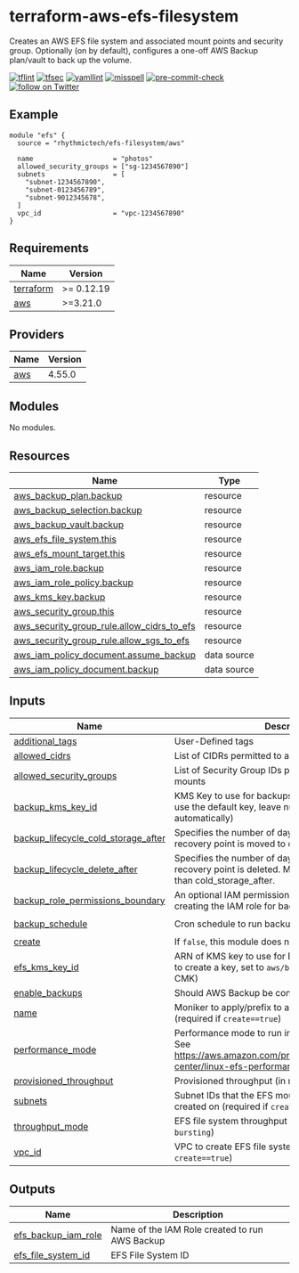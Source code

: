 # terraform-aws-efs-filesystem

Creates an AWS EFS file system and associated mount points and security group. Optionally (on by default), configures a one-off AWS Backup plan/vault to back up the volume.

[![tflint](https://github.com/rhythmictech/terraform-aws-efs-filesystem/workflows/tflint/badge.svg?branch=master&event=push)](https://github.com/rhythmictech/terraform-aws-efs-filesystem/actions?query=workflow%3Atflint+event%3Apush+branch%3Amaster)
[![tfsec](https://github.com/rhythmictech/terraform-aws-efs-filesystem/workflows/tfsec/badge.svg?branch=master&event=push)](https://github.com/rhythmictech/terraform-aws-efs-filesystem/actions?query=workflow%3Atfsec+event%3Apush+branch%3Amaster)
[![yamllint](https://github.com/rhythmictech/terraform-aws-efs-filesystem/workflows/yamllint/badge.svg?branch=master&event=push)](https://github.com/rhythmictech/terraform-aws-efs-filesystem/actions?query=workflow%3Ayamllint+event%3Apush+branch%3Amaster)
[![misspell](https://github.com/rhythmictech/terraform-aws-efs-filesystem/workflows/misspell/badge.svg?branch=master&event=push)](https://github.com/rhythmictech/terraform-aws-efs-filesystem/actions?query=workflow%3Amisspell+event%3Apush+branch%3Amaster)
[![pre-commit-check](https://github.com/rhythmictech/terraform-aws-efs-filesystem/workflows/pre-commit-check/badge.svg?branch=master&event=push)](https://github.com/rhythmictech/terraform-aws-efs-filesystem/actions?query=workflow%3Apre-commit-check+event%3Apush+branch%3Amaster)
<a href="https://twitter.com/intent/follow?screen_name=RhythmicTech"><img src="https://img.shields.io/twitter/follow/RhythmicTech?style=social&logo=twitter" alt="follow on Twitter"></a>

## Example

```hcl
module "efs" {
  source = "rhythmictech/efs-filesystem/aws"

  name                    = "photos"
  allowed_security_groups = ["sg-1234567890"]
  subnets                 = [
    "subnet-1234567890",
    "subnet-0123456789",
    "subnet-9012345678",
  ]
  vpc_id                  = "vpc-1234567890"
}
```

<!-- BEGINNING OF PRE-COMMIT-TERRAFORM DOCS HOOK -->
## Requirements

| Name | Version |
|------|---------|
| <a name="requirement_terraform"></a> [terraform](#requirement\_terraform) | >= 0.12.19 |
| <a name="requirement_aws"></a> [aws](#requirement\_aws) | >=3.21.0 |

## Providers

| Name | Version |
|------|---------|
| <a name="provider_aws"></a> [aws](#provider\_aws) | 4.55.0 |

## Modules

No modules.

## Resources

| Name | Type |
|------|------|
| [aws_backup_plan.backup](https://registry.terraform.io/providers/hashicorp/aws/latest/docs/resources/backup_plan) | resource |
| [aws_backup_selection.backup](https://registry.terraform.io/providers/hashicorp/aws/latest/docs/resources/backup_selection) | resource |
| [aws_backup_vault.backup](https://registry.terraform.io/providers/hashicorp/aws/latest/docs/resources/backup_vault) | resource |
| [aws_efs_file_system.this](https://registry.terraform.io/providers/hashicorp/aws/latest/docs/resources/efs_file_system) | resource |
| [aws_efs_mount_target.this](https://registry.terraform.io/providers/hashicorp/aws/latest/docs/resources/efs_mount_target) | resource |
| [aws_iam_role.backup](https://registry.terraform.io/providers/hashicorp/aws/latest/docs/resources/iam_role) | resource |
| [aws_iam_role_policy.backup](https://registry.terraform.io/providers/hashicorp/aws/latest/docs/resources/iam_role_policy) | resource |
| [aws_kms_key.backup](https://registry.terraform.io/providers/hashicorp/aws/latest/docs/resources/kms_key) | resource |
| [aws_security_group.this](https://registry.terraform.io/providers/hashicorp/aws/latest/docs/resources/security_group) | resource |
| [aws_security_group_rule.allow_cidrs_to_efs](https://registry.terraform.io/providers/hashicorp/aws/latest/docs/resources/security_group_rule) | resource |
| [aws_security_group_rule.allow_sgs_to_efs](https://registry.terraform.io/providers/hashicorp/aws/latest/docs/resources/security_group_rule) | resource |
| [aws_iam_policy_document.assume_backup](https://registry.terraform.io/providers/hashicorp/aws/latest/docs/data-sources/iam_policy_document) | data source |
| [aws_iam_policy_document.backup](https://registry.terraform.io/providers/hashicorp/aws/latest/docs/data-sources/iam_policy_document) | data source |

## Inputs

| Name | Description | Type | Default | Required |
|------|-------------|------|---------|:--------:|
| <a name="input_additional_tags"></a> [additional\_tags](#input\_additional\_tags) | User-Defined tags | `map(string)` | `{}` | no |
| <a name="input_allowed_cidrs"></a> [allowed\_cidrs](#input\_allowed\_cidrs) | List of CIDRs permitted to access EFS mounts | `list(string)` | `[]` | no |
| <a name="input_allowed_security_groups"></a> [allowed\_security\_groups](#input\_allowed\_security\_groups) | List of Security Group IDs permitted to access EFS mounts | `list(string)` | `[]` | no |
| <a name="input_backup_kms_key_id"></a> [backup\_kms\_key\_id](#input\_backup\_kms\_key\_id) | KMS Key to use for backups (Specify `aws/backup` to use the default key, leave null to have a key generated automatically) | `string` | `null` | no |
| <a name="input_backup_lifecycle_cold_storage_after"></a> [backup\_lifecycle\_cold\_storage\_after](#input\_backup\_lifecycle\_cold\_storage\_after) | Specifies the number of days after creation that a recovery point is moved to cold storage. | `number` | `null` | no |
| <a name="input_backup_lifecycle_delete_after"></a> [backup\_lifecycle\_delete\_after](#input\_backup\_lifecycle\_delete\_after) | Specifies the number of days after creation that a recovery point is deleted. Must be 90 days greater than cold\_storage\_after. | `number` | `null` | no |
| <a name="input_backup_role_permissions_boundary"></a> [backup\_role\_permissions\_boundary](#input\_backup\_role\_permissions\_boundary) | An optional IAM permissions boundary to use when creating the IAM role for backups | `string` | `null` | no |
| <a name="input_backup_schedule"></a> [backup\_schedule](#input\_backup\_schedule) | Cron schedule to run backups on | `string` | `"cron(0 0 * * ? *)"` | no |
| <a name="input_create"></a> [create](#input\_create) | If `false`, this module does nothing | `bool` | `true` | no |
| <a name="input_efs_kms_key_id"></a> [efs\_kms\_key\_id](#input\_efs\_kms\_key\_id) | ARN of KMS key to use for EFS encryption (leave null to create a key, set to `aws/backup` to use AWS default CMK) | `string` | `null` | no |
| <a name="input_enable_backups"></a> [enable\_backups](#input\_enable\_backups) | Should AWS Backup be configured for this file system? | `bool` | `true` | no |
| <a name="input_name"></a> [name](#input\_name) | Moniker to apply/prefix to all resources in the module (required if `create==true`) | `string` | `null` | no |
| <a name="input_performance_mode"></a> [performance\_mode](#input\_performance\_mode) | Performance mode to run in (`generalPurpose` or `maxIO`). See https://aws.amazon.com/premiumsupport/knowledge-center/linux-efs-performance-modes/ for details. | `string` | `"generalPurpose"` | no |
| <a name="input_provisioned_throughput"></a> [provisioned\_throughput](#input\_provisioned\_throughput) | Provisioned throughput (in mbps) | `number` | `null` | no |
| <a name="input_subnets"></a> [subnets](#input\_subnets) | Subnet IDs that the EFS mount points should be created on (required if `create==true`) | `list(string)` | `[]` | no |
| <a name="input_throughput_mode"></a> [throughput\_mode](#input\_throughput\_mode) | EFS file system throughput mode (`provisioned` or `bursting`) | `string` | `"bursting"` | no |
| <a name="input_vpc_id"></a> [vpc\_id](#input\_vpc\_id) | VPC to create EFS file system in (required if `create==true`) | `string` | `null` | no |

## Outputs

| Name | Description |
|------|-------------|
| <a name="output_efs_backup_iam_role"></a> [efs\_backup\_iam\_role](#output\_efs\_backup\_iam\_role) | Name of the IAM Role created to run AWS Backup |
| <a name="output_efs_file_system_id"></a> [efs\_file\_system\_id](#output\_efs\_file\_system\_id) | EFS File System ID |
<!-- END OF PRE-COMMIT-TERRAFORM DOCS HOOK -->
